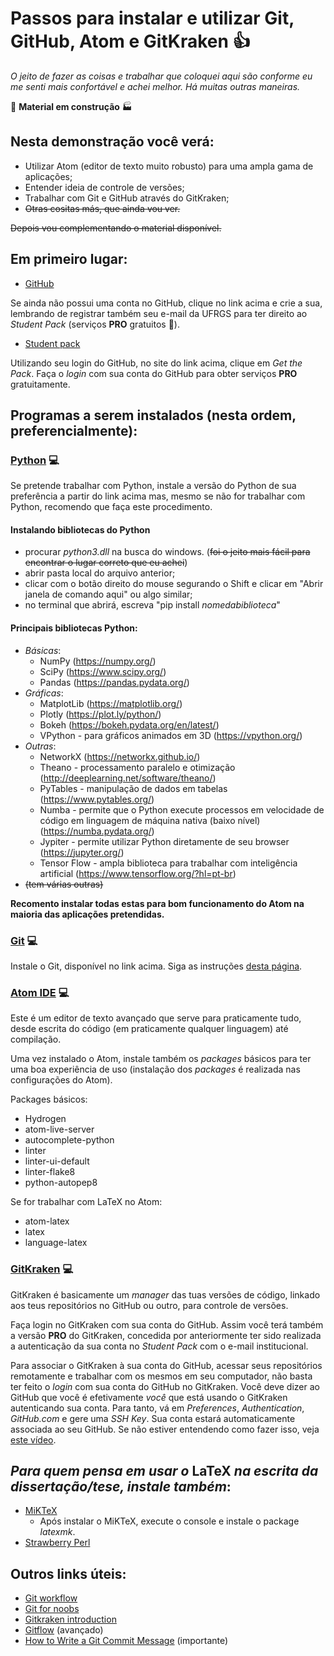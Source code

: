 # Passos para instalar e utilizar Git, GitHub, Atom e GitKraken :+1:

*O jeito de fazer as coisas e trabalhar que coloquei aqui são conforme eu me senti mais confortável e achei melhor. Há muitas outras maneiras.*

:loudspeaker: **Material em construção** :factory:

## Nesta demonstração você verá:

- Utilizar Atom (editor de texto muito robusto) para uma ampla gama de aplicações;
- Entender ideia de controle de versões;
- Trabalhar com Git e GitHub através do GitKraken;
- ~~Otras cositas más, que ainda vou ver.~~

~~Depois vou complementando o material disponível.~~

## Em primeiro lugar:

- [GitHub](https://github.com "Faça sua conta")

Se ainda não possui uma conta no GitHub, clique no link acima e crie a sua, lembrando de registrar também seu e-mail da UFRGS para ter direito ao *Student Pack* (serviços **PRO** gratuitos :raised_hands:).

- [Student pack](https://education.github.com/pack "Student Pack")

Utilizando seu login do GitHub, no site do link acima, clique em *Get the Pack*. Faça o *login* com sua conta do GitHub para obter serviços **PRO** gratuitamente.

## Programas a serem instalados (nesta ordem, preferencialmente):

### [Python](https://www.python.org/ "Python") :computer:

Se pretende trabalhar com Python, instale a versão do Python de sua preferência a partir do link acima mas, mesmo se não for trabalhar com Python, recomendo que faça este procedimento.

#### Instalando bibliotecas do Python

- procurar *python3.dll* na busca do windows. (~~foi o jeito mais fácil para encontrar o lugar correto que eu achei~~)
- abrir pasta local do arquivo anterior;
- clicar com o botão direito do mouse segurando o Shift e clicar em "Abrir janela de comando aqui" ou algo similar;
- no terminal que abrirá, escreva "pip install *nomedabiblioteca*"

#### Principais bibliotecas Python:

- _Básicas_:
  - NumPy (https://numpy.org/)
  - SciPy (https://www.scipy.org/)
  - Pandas (https://pandas.pydata.org/)
- _Gráficas_:
  - MatplotLib (https://matplotlib.org/)
  - Plotly (https://plot.ly/python/)
  - Bokeh (https://bokeh.pydata.org/en/latest/)
  - VPython - para gráficos animados em 3D (https://vpython.org/)
- _Outras_:
  - NetworkX (https://networkx.github.io/)
  - Theano - processamento paralelo e otimização (http://deeplearning.net/software/theano/)
  - PyTables - manipulação de dados em tabelas (https://www.pytables.org/)
  - Numba - permite que o Python execute processos em velocidade de código em linguagem de máquina nativa (baixo nível) (https://numba.pydata.org/)
  - Jypiter - permite utilizar Python diretamente de seu browser (https://jupyter.org/)
  - Tensor Flow - ampla biblioteca para trabalhar com inteligência artificial (https://www.tensorflow.org/?hl=pt-br)
- ~~(tem várias outras)~~

**Recomento instalar todas estas para bom funcionamento do Atom na maioria das aplicações pretendidas.**

### [Git](https://git-scm.com/ "Git") :computer:

Instale o Git, disponível no link acima. Siga as instruções [desta página](http://robertovormittag.net/ebooks/git-and-github/git-for-windows-installation-screenshots/ "Instalando Git").

### [Atom IDE](https://atom.io/ "Atom") :computer:

Este é um editor de texto avançado que serve para praticamente tudo, desde escrita do código (em praticamente qualquer linguagem) até compilação.

Uma vez instalado o Atom, instale também os _packages_ básicos para ter uma boa experiência de uso (instalação dos _packages_ é realizada nas configurações do Atom).

Packages básicos:
- Hydrogen
- atom-live-server
- autocomplete-python
- linter
- linter-ui-default
- linter-flake8
- python-autopep8

Se for trabalhar com LaTeX no Atom:

- atom-latex
- latex
- language-latex

### [GitKraken](https://www.gitkraken.com/) :computer:

GitKraken é basicamente um *manager* das tuas versões de código, linkado aos teus repositórios no GitHub ou outro, para controle de versões.

Faça login no GitKraken com sua conta do GitHub. Assim você terá também a versão **PRO** do GitKraken, concedida por anteriormente ter sido realizada a autenticação da sua conta no *Student Pack* com o e-mail institucional.

Para associar o GitKraken à sua conta do GitHub, acessar seus repositórios remotamente e trabalhar com os mesmos em seu computador, não basta ter feito o *login* com sua conta do GitHub no GitKraken. Você deve dizer ao GitHub que você é efetivamente _você_ que está usando o GitKraken autenticando sua conta. Para tanto, vá em *Preferences*, *Authentication*, *GitHub.com* e gere uma *SSH Key*. Sua conta estará automaticamente associada ao seu GitHub. Se não estiver entendendo como fazer isso, veja [este vídeo](https://www.youtube.com/watch?v=f0y_xCeM1Rk&t).

## *Para quem pensa em usar o* LaTeX *na escrita da dissertação/tese, instale também*:

- [MiKTeX](https://miktex.org/ "MiKTeX")
  - Após instalar o MiKTeX, execute o console e instale o package _latexmk_.
- [Strawberry Perl](http://strawberryperl.com/ "Strawberry Perl")

## Outros links úteis:

- [Git workflow](https://www.youtube.com/watch?time_continue=5&v=3a2x1iJFJWc "GitKraken workflow")
- [Git for noobs](https://www.youtube.com/watch?v=_ALeswWzpBo "Git explained")
- [Gitkraken introduction](https://www.youtube.com/watch?v=ZKkMwTeAij4 "intro")
- [Gitflow](https://www.youtube.com/watch?v=eTOgjQ9o4vQ "Gitkraken Gitflow") (avançado)
- [How to Write a Git Commit Message](https://chris.beams.io/posts/git-commit/ "Commit naming") (importante)
